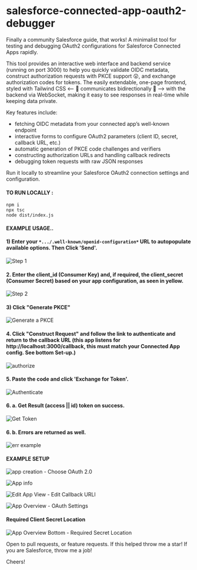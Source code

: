 # salesforce-connected-app-oauth2-debugger

Finally a community Salesforce guide, that works! A minimalist tool for testing and debugging OAuth2 configurations for Salesforce Connected Apps rapidly.

This tool provides an interactive web interface and backend service (running on port 3000) to help you quickly validate OIDC metadata, construct authorization requests with PKCE support 😲, and exchange authorization codes for tokens. The easily extendable, one-page frontend, styled with Tailwind CSS   <-- 🏓 communicates bidirectionally 🏓 --> with the backend via WebSocket, making it easy to see responses in real-time while keeping data private.

Key features include:
- fetching OIDC metadata from your connected app’s well-known endpoint
- interactive forms to configure OAuth2 parameters (client ID, secret, callback URL, etc.)
- automatic generation of PKCE code challenges and verifiers
- constructing authorization URLs and handling callback redirects
- debugging token requests with raw JSON responses

Run it locally to streamline your Salesforce OAuth2 connection settings and configuration.

#### TO RUN LOCALLY :
```
npm i
npx tsc
node dist/index.js
```


#### EXAMPLE USAGE..

#### 1) Enter your `*.../.well-known/openid-configuration*` URL to autopopulate available options. Then Click 'Send'.

![Step 1](https://res.cloudinary.com/dxrtrkhvl/image/authenticated/s--hvkDxA8E--/v1739395666/ef874c8c-e89e-486e-9f98-69e676f8bd99-473c0b64-5c6e-4f92-b64d-38571abfbbb1-21edba31-edb4-4c77-b6f1-22729aac4b14/uphvd06eyctym0azddy4.png)

#### 2. Enter the client_id (Consumer Key) and, if required, the client_secret (Consumer Secret) based on your app configuration, as seen in yellow.
 ![Step 2](https://res.cloudinary.com/dxrtrkhvl/image/authenticated/s--jHJia56k--/v1739395941/ef874c8c-e89e-486e-9f98-69e676f8bd99-473c0b64-5c6e-4f92-b64d-38571abfbbb1-21edba31-edb4-4c77-b6f1-22729aac4b14/pi3jhv833xcuoct9msi3.png)

#### 3) Click "Generate PKCE"
![Generate a PKCE ](https://res.cloudinary.com/dxrtrkhvl/image/authenticated/s--MB_dvMDA--/v1739396074/ef874c8c-e89e-486e-9f98-69e676f8bd99-473c0b64-5c6e-4f92-b64d-38571abfbbb1-21edba31-edb4-4c77-b6f1-22729aac4b14/vjdl6lpfhekdfbuhto1f.png)

#### 4. Click "Construct Request" and follow the link to authenticate and return to the callback URL (this app listens for http://localhost:3000/callback, this must match your Connected App config. See bottom Set-up.)
![authorize](https://res.cloudinary.com/dxrtrkhvl/image/authenticated/s--ve-KIpR1--/v1739403833/ef874c8c-e89e-486e-9f98-69e676f8bd99-473c0b64-5c6e-4f92-b64d-38571abfbbb1-21edba31-edb4-4c77-b6f1-22729aac4b14/dugxz8rrj709ckbcvlay.png)

#### 5. Paste the code and click 'Exchange for Token'.
![Authenticate](https://res.cloudinary.com/dxrtrkhvl/image/authenticated/s--RYQAN1Au--/v1739398034/ef874c8c-e89e-486e-9f98-69e676f8bd99-473c0b64-5c6e-4f92-b64d-38571abfbbb1-21edba31-edb4-4c77-b6f1-22729aac4b14/xhjjlkh8unhfakqueqxt.png)

#### 6. a. Get Result (access || id) token on success.
![Get Token](https://res.cloudinary.com/dxrtrkhvl/image/authenticated/s--J8h5J2Ah--/v1739397996/ef874c8c-e89e-486e-9f98-69e676f8bd99-473c0b64-5c6e-4f92-b64d-38571abfbbb1-21edba31-edb4-4c77-b6f1-22729aac4b14/jmvqq5q9r5e9swgxunai.png)

#### 6. b. Errors are returned as well.
![err example](https://res.cloudinary.com/dxrtrkhvl/image/authenticated/s--_8XGDKgT--/v1739397253/ef874c8c-e89e-486e-9f98-69e676f8bd99-473c0b64-5c6e-4f92-b64d-38571abfbbb1-21edba31-edb4-4c77-b6f1-22729aac4b14/uvqjvpzumpq7boblxg0j.png)



#### EXAMPLE SETUP

![app creation -  Choose OAuth 2.0](https://res.cloudinary.com/dxrtrkhvl/image/authenticated/s--Vh__i0SQ--/v1739396592/ef874c8c-e89e-486e-9f98-69e676f8bd99-473c0b64-5c6e-4f92-b64d-38571abfbbb1-21edba31-edb4-4c77-b6f1-22729aac4b14/xjjz3eqgguqyt6qjan4x.png)


![App info](https://res.cloudinary.com/dxrtrkhvl/image/authenticated/s--OgdU0dLz--/v1739396624/ef874c8c-e89e-486e-9f98-69e676f8bd99-473c0b64-5c6e-4f92-b64d-38571abfbbb1-21edba31-edb4-4c77-b6f1-22729aac4b14/temtbdh8i4qx6zipex6q.png)


![Edit App View - Edit Callback URLl](https://res.cloudinary.com/dxrtrkhvl/image/authenticated/s--sMhN75-d--/v1739398428/ef874c8c-e89e-486e-9f98-69e676f8bd99-473c0b64-5c6e-4f92-b64d-38571abfbbb1-21edba31-edb4-4c77-b6f1-22729aac4b14/gfzyx4hxepufqbp7gfej.png)



![App Overview - OAuth Settings](https://res.cloudinary.com/dxrtrkhvl/image/authenticated/s--jGgRGOeZ--/v1739404729/ef874c8c-e89e-486e-9f98-69e676f8bd99-473c0b64-5c6e-4f92-b64d-38571abfbbb1-21edba31-edb4-4c77-b6f1-22729aac4b14/dzj0q4lz00aahr8opzv0.png)
####  Required Client Secret Location
![App Overview Bottom - Required Secret Location](https://res.cloudinary.com/dxrtrkhvl/image/authenticated/s--RZI3sTRx--/v1739405014/ef874c8c-e89e-486e-9f98-69e676f8bd99-473c0b64-5c6e-4f92-b64d-38571abfbbb1-21edba31-edb4-4c77-b6f1-22729aac4b14/a8tuyijxfion2wn21fp8.png)


Open to pull requests, or feature requests. If this helped throw me a star! If you are Salesforce, throw me a job!

Cheers!
